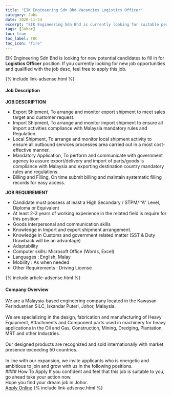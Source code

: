 ```yaml
---
title: "EIK Engineering Sdn Bhd Vacancies Logistics Officer" 
category: Jobs 
date: 2020-11-24 
excerpt: "EIK Engineering Sdn Bhd is currently looking for suitable person to fill in the Logistics Officer which positioned at Johor" 
tags: [Johor] 
toc: true 
toc_label: TOC 
toc_icon: "fire" 
--- 
```


<p>EIK Engineering Sdn Bhd is looking for new potential candidates to fill in for <b>Logistics Officer</b> position. If you currently looking for new job opportunities and qualified with the job desc, feel free to apply this job.
</p>{% include link-adsense.html %} 
<div><div><div><h4>Job Description</h4></div></div><div><div><span><div><div><strong>JOB DESCRIPTION</strong></div><ul><li>Export Shipment, To arrange and monitor export shipment to meet sales target and customer request.</li><li>Import Shipment, To arrange and monitor import shipment to ensure all import activities compliance with Malaysia mandatory rules and Regulation.</li><li>Local Shipment, To arrange and monitor local shipment activity to ensure all outbound services processes area carried out in a most cost-effective manner.</li><li>Mandatory Application, To perform and communicate with government agency to assure export/delivery and import of parts/goods is compliance with Malaysia and exporting destination country mandatory rules and regulations.</li><li>Billing and Filling, On time submit billing and maintain systematic filling records for easy access.</li></ul><div><strong>JOB REQUIREMENT</strong></div><ul><li>Candidate must possess at least a High Secondary / STPM/ &#8220;A&#8221; Level, Diploma or Equivalent</li><li>At least 2-3 years of working experience in the related field is require for this position</li><li>Goods interpersonal and communication skills</li><li>Knowledge in Import and export shipment arrangement.&#160;</li><li>Knowledge in Customs and government related matter (SST &amp; Duty Drawback will be an advantage)</li><li>Adaptability</li><li>Computer skills: Microsoft Office (Words, Excel)</li><li>Languages : English, Malay</li><li>Mobility : As when needed</li><li>Other Requirements : Driving License</li></ul></div></span></div></div></div> 
{% include article-adsense.html %} 
<div><div><div><h4>Company Overview</h4></div></div><div><div><span><div><div>
	We are a Malaysia-based engineering company located in the Kawasan Perindustrian SiLC, Iskandar Puteri,&#160;Johor, Malaysia.</div>
<div>
<br>
	We are specializing in the design, fabrication and manufacturing of Heavy Equipment, Attachments and Component parts used in machinery for heavy applications in the Oil and Gas, Construction, Mining, Dredging, Plantation, MRT and other Industries.</div>
<div>
<br>
	Our designed products&#160;are recognized and sold internationally with market presence exceeding 50 countries.</div>
<div>
<br>
	In line with our expansion, we invite applicants who is energetic and ambitious to join and grow with us in the following positions.</div></div></span></div></div></div> 
#### How To Apply 
If you confident and feel that this job is suitable to you, go ahead take your action now. <br/> 
Hope you find your dream job in Johor. <br/> 
<a href="https://www.jobstreet.com.my/en/job/logistics-officer-4429097?jobId=jobstreet-my-job-4429097&sectionRank=5&token=0~765afeb7-ce37-4310-b015-c55af4870088&fr=SRP%20View%20In%20New%20Ta" class="btn btn--info" target="_blank" rel="nofollow noopenner">Apply Online</a> 
{% include link-adsense.html %} 
